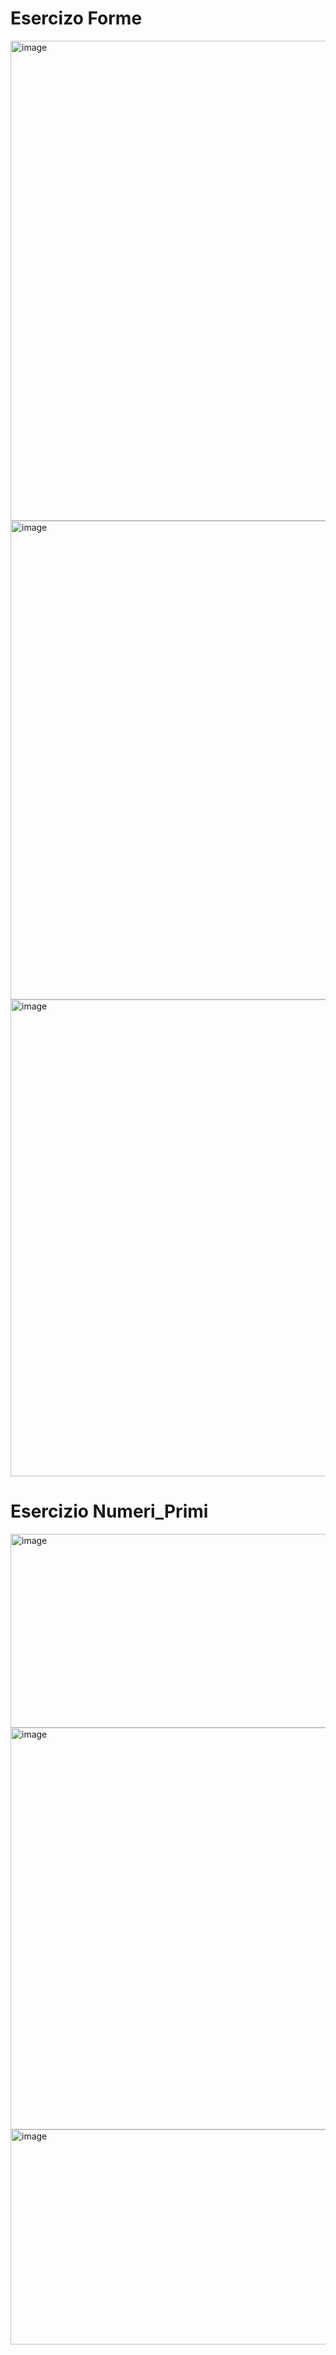 # Esercizo Forme
<img width="1366" height="768" alt="image" src="https://github.com/user-attachments/assets/9c40b3f6-98b1-49e2-b8a5-40668e911c22" />
<img width="1366" height="766" alt="image" src="https://github.com/user-attachments/assets/8703069b-51a4-43f3-a6e3-3794e3638c77" />
<img width="1365" height="763" alt="image" src="https://github.com/user-attachments/assets/d8b862ee-96da-4d31-a8ee-4960d38bccc1" />

# Esercizio Numeri_Primi

<img width="799" height="310" alt="image" src="https://github.com/user-attachments/assets/c682ec7b-0cde-487a-a55a-ed51e8d33422" />
<img width="1027" height="643" alt="image" src="https://github.com/user-attachments/assets/ab119976-f0a3-4840-b4b8-c029b954a368" />
<img width="789" height="344" alt="image" src="https://github.com/user-attachments/assets/b481859d-8b5f-4cbf-9f26-0f72266ed8b2" />
